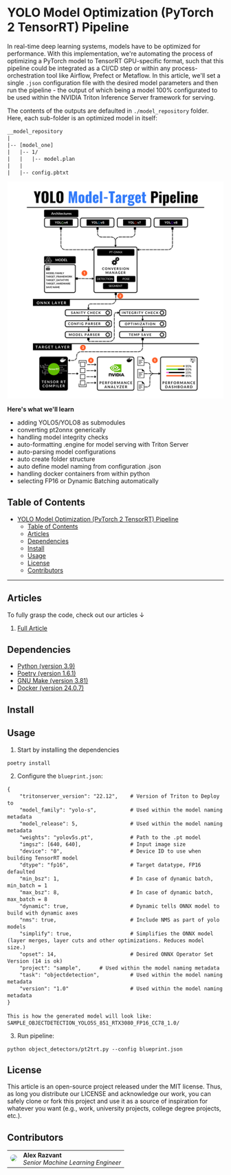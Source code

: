 # YOLO Model Optimization (PyTorch 2 TensorRT) Pipeline

In real-time deep learning systems, models have to be optimized for performance.
With this implementation, we're automating the process of optimizing a PyTorch model to TensorRT GPU-specific format, such that this pipeline could be
integrated as a CI/CD step or within any process-orchestration tool like Airflow, Prefect or Metaflow.
In this article, we'll set a single `.json` configuration file with the desired model parameters and then run the pipeline - the output of which being a model 100% configurated
to be used within the NVIDIA Triton Inference Server framework for serving.

The contents of the outputs are defaulted in `./model_repository` folder.
Here, each sub-folder is an optimized model in itself:
```
__model_repository
|
|-- [model_one]
|   |-- 1/
|   |   |-- model.plan
|   |
|   |-- config.pbtxt

```


![Architecture](./media/model-conversion-pipeline.png)

**Here's what we'll learn**

- adding YOLO5/YOLO8 as submodules
- converting pt2onnx generically
- handling model integrity checks
- auto-formatting .engine for model serving with Triton Server
- auto-parsing model configurations
- auto create folder structure
- auto define model naming from configuration .json
- handling docker containers from within python
- selecting FP16 or Dynamic Batching automatically

## Table of Contents

- [YOLO Model Optimization (PyTorch 2 TensorRT) Pipeline](#yolo-model-optimization-pytorch-2-tensorrt-pipeline)
  - [Table of Contents](#table-of-contents)
  - [Articles](#articles)
  - [Dependencies](#dependencies)
  - [Install](#install)
  - [Usage](#usage)
  - [License](#license)
  - [Contributors](#contributors)

------

## Articles

To fully grasp the code, check out our articles ↓

1. [Full Article](https://decodingml.substack.com/p/dml-how-to-deploy-deep-learning-models)

## Dependencies

- [Python (version 3.9)](https://www.python.org/downloads/)
- [Poetry (version 1.6.1)](https://python-poetry.org/)
- [GNU Make (version 3.81)](https://www.gnu.org/software/make/)
- [Docker (version 24.0.7)](https://www.docker.com/)


## Install



## Usage

1. Start by installing the dependencies
```shell
poetry install
```

2. Configure the `blueprint.json`:
```shell
{   
    "tritonserver_version": "22.12",    # Version of Triton to Deploy to
    "model_family": "yolo-s",           # Used within the model naming metadata
    "model_release": 5,                 # Used within the model naming metadata
    "weights": "yolov5s.pt",            # Path to the .pt model
    "imgsz": [640, 640],                # Input image size
    "device": "0",                      # Device ID to use when building TensorRT model
    "dtype": "fp16",                    # Target datatype, FP16 defaulted
    "min_bsz": 1,                       # In case of dynamic batch, min_batch = 1
    "max_bsz": 8,                       # In case of dynamic batch, max_batch = 8
    "dynamic": true,                    # Dynamic tells ONNX model to build with dynamic axes
    "nms": true,                        # Include NMS as part of yolo models
    "simplify": true,                   # Simplifies the ONNX model (layer merges, layer cuts and other optimizations. Reduces model size.)
    "opset": 14,                        # Desired ONNX Operator Set Version (14 is ok)
    "project": "sample",      # Used within the model naming metadata
    "task": "objectdetection",          # Used within the model naming metadata
    "version": "1.0"                    # Used within the model naming metadata
}

This is how the generated model will look like:
SAMPLE_OBJECTDETECTION_YOLO5S_851_RTX3080_FP16_CC78_1.0/
```

3. Run pipeline:
```shell
python object_detectors/pt2trt.py --config blueprint.json
```


## License

This article is an open-source project released under the MIT license. Thus, as long you distribute our LICENSE and acknowledge our work, you can safely clone or fork this project and use it as a source of inspiration for whatever you want (e.g., work, university projects, college degree projects, etc.).

## Contributors

<table>
  <tr>
    <td><img src="https://github.com/Joywalker.png" width="100" style="border-radius:50%;"/></td>
    <td>
      <strong>Alex Razvant</strong><br />
      <i>Senior Machine Learning Engineer</i>
    </td>
  </tr>
</table>